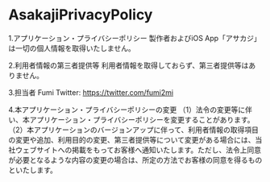 # AsakajiPrivacyPolicy

1.アプリケーション・プライバシーポリシー
製作者およびiOS App「アサカジ」は一切の個人情報を取得いたしません。

2.利用者情報の第三者提供等
利用者情報を取得しておらず、第三者提供等はありません。

3.担当者
Fumi
Twitter: https://twitter.com/fumi2mi

4.本アプリケーション・プライバシーポリシーの変更
（1）法令の変更等に伴い、本アプリケーション・プライバシーポリシーを変更することがあります。
（2）本アプリケーションのバージョンアップに伴って、利用者情報の取得項目の変更や追加、利用目的の変更、第三者提供等について変更がある場合には、当社ウェブサイトへの掲載をもってお客様へ通知いたします。ただし、法令上同意が必要となるような内容の変更の場合は、所定の方法でお客様の同意を得るものといたします。
